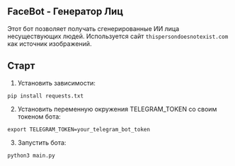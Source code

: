## FaceBot - Генератор Лиц

Этот бот позволяет получать сгенерированные ИИ лица несуществующих людей. Используется сайт `thispersondoesnotexist.com`
как источник изображений.

## Старт
1. Установить зависимости: 
```
pip install requests.txt
```
2. Установить переменную окружения TELEGRAM_TOKEN со своим токеном бота:
```
export TELEGRAM_TOKEN=your_telegram_bot_token
```
3. Запустить бота:
```
python3 main.py
```
